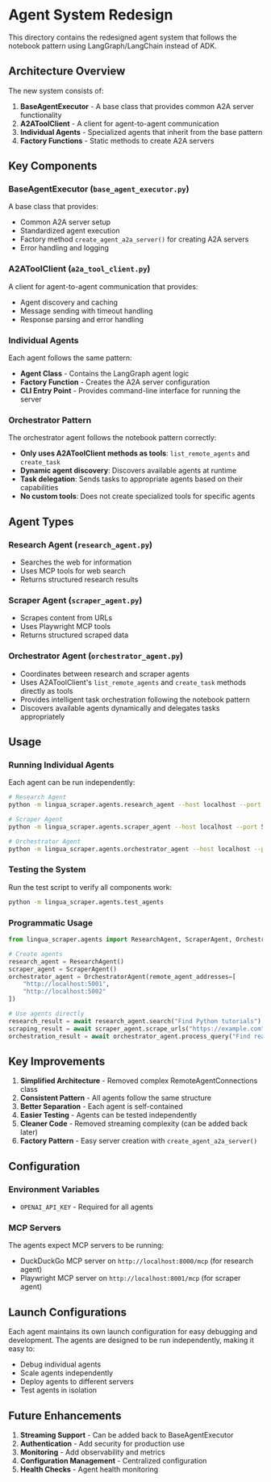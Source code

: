 # Agent System Redesign

This directory contains the redesigned agent system that follows the notebook pattern using LangGraph/LangChain instead of ADK.

## Architecture Overview

The new system consists of:

1. **BaseAgentExecutor** - A base class that provides common A2A server functionality
2. **A2AToolClient** - A client for agent-to-agent communication
3. **Individual Agents** - Specialized agents that inherit from the base pattern
4. **Factory Functions** - Static methods to create A2A servers

## Key Components

### BaseAgentExecutor (`base_agent_executor.py`)

A base class that provides:
- Common A2A server setup
- Standardized agent execution
- Factory method `create_agent_a2a_server()` for creating A2A servers
- Error handling and logging

### A2AToolClient (`a2a_tool_client.py`)

A client for agent-to-agent communication that provides:
- Agent discovery and caching
- Message sending with timeout handling
- Response parsing and error handling

### Individual Agents

Each agent follows the same pattern:
- **Agent Class** - Contains the LangGraph agent logic
- **Factory Function** - Creates the A2A server configuration
- **CLI Entry Point** - Provides command-line interface for running the server

### Orchestrator Pattern

The orchestrator agent follows the notebook pattern correctly:
- **Only uses A2AToolClient methods as tools**: `list_remote_agents` and `create_task`
- **Dynamic agent discovery**: Discovers available agents at runtime
- **Task delegation**: Sends tasks to appropriate agents based on their capabilities
- **No custom tools**: Does not create specialized tools for specific agents

## Agent Types

### Research Agent (`research_agent.py`)
- Searches the web for information
- Uses MCP tools for web search
- Returns structured research results

### Scraper Agent (`scraper_agent.py`)
- Scrapes content from URLs
- Uses Playwright MCP tools
- Returns structured scraped data

### Orchestrator Agent (`orchestrator_agent.py`)
- Coordinates between research and scraper agents
- Uses A2AToolClient's `list_remote_agents` and `create_task` methods directly as tools
- Provides intelligent task orchestration following the notebook pattern
- Discovers available agents dynamically and delegates tasks appropriately

## Usage

### Running Individual Agents

Each agent can be run independently:

```bash
# Research Agent
python -m lingua_scraper.agents.research_agent --host localhost --port 5001

# Scraper Agent
python -m lingua_scraper.agents.scraper_agent --host localhost --port 5002

# Orchestrator Agent
python -m lingua_scraper.agents.orchestrator_agent --host localhost --port 5000
```

### Testing the System

Run the test script to verify all components work:

```bash
python -m lingua_scraper.agents.test_agents
```

### Programmatic Usage

```python
from lingua_scraper.agents import ResearchAgent, ScraperAgent, OrchestratorAgent

# Create agents
research_agent = ResearchAgent()
scraper_agent = ScraperAgent()
orchestrator_agent = OrchestratorAgent(remote_agent_addresses=[
    "http://localhost:5001",
    "http://localhost:5002"
])

# Use agents directly
research_result = await research_agent.search("Find Python tutorials")
scraping_result = await scraper_agent.scrape_urls("https://example.com")
orchestration_result = await orchestrator_agent.process_query("Find real estate agents")
```

## Key Improvements

1. **Simplified Architecture** - Removed complex RemoteAgentConnections class
2. **Consistent Pattern** - All agents follow the same structure
3. **Better Separation** - Each agent is self-contained
4. **Easier Testing** - Agents can be tested independently
5. **Cleaner Code** - Removed streaming complexity (can be added back later)
6. **Factory Pattern** - Easy server creation with `create_agent_a2a_server()`

## Configuration

### Environment Variables

- `OPENAI_API_KEY` - Required for all agents

### MCP Servers

The agents expect MCP servers to be running:
- DuckDuckGo MCP server on `http://localhost:8000/mcp` (for research agent)
- Playwright MCP server on `http://localhost:8001/mcp` (for scraper agent)

## Launch Configurations

Each agent maintains its own launch configuration for easy debugging and development. The agents are designed to be run independently, making it easy to:

- Debug individual agents
- Scale agents independently
- Deploy agents to different servers
- Test agents in isolation

## Future Enhancements

1. **Streaming Support** - Can be added back to BaseAgentExecutor
2. **Authentication** - Add security for production use
3. **Monitoring** - Add observability and metrics
4. **Configuration Management** - Centralized configuration
5. **Health Checks** - Agent health monitoring 